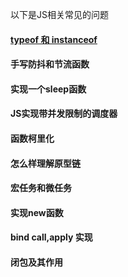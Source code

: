 以下是JS相关常见的问题

#### [typeof 和 instanceof](typeof.md)
#### 手写防抖和节流函数
#### 实现一个sleep函数
#### JS实现带并发限制的调度器
#### 函数柯里化
#### 怎么样理解原型链
#### 宏任务和微任务
#### 实现new函数
#### bind call,apply 实现
#### 闭包及其作用





